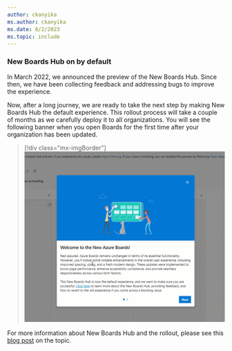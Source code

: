 ```yaml
---
author: ckanyika
ms.author: ckanyika
ms.date: 8/2/2023
ms.topic: include
---
```


### New Boards Hub on by default

In March 2022, we announced the preview of the New Boards Hub. Since then, we have been collecting feedback and addressing bugs to improve the experience.

 Now, after a long journey, we are ready to take the next step by making New Boards Hub the default experience. This rollout process will take a couple of months as we carefully deploy it to all organizations. You will see the following banner when you open Boards for the first time after your organization has been updated.


> [!div class="mx-imgBorder"]
> ![New banner when you open Boards.](../../media/225-boards-01.gif "New banner when you open Boards")

For more information about New Boards Hub and the rollout, please see this [blog post](https://devblogs.microsoft.com/devops/new-boards-hub-path-to-ga/) on the topic.